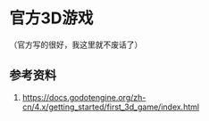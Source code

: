 # 官方3D游戏

（官方写的很好，我这里就不废话了）

## 参考资料

1. https://docs.godotengine.org/zh-cn/4.x/getting_started/first_3d_game/index.html